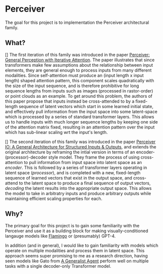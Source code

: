 # Perceiver
The goal for this project is to implementation the Perceiver architectural family.

## What?
[] The first iteration of this family was introduced in the paper [Perceiver: General Perception with Iterative Attention](https://arxiv.org/abs/2103.03206). The paper illustrates that since transformers make few assumptions about the relationship between input elements, they are general enough to process inputs from many different modalities. Since self-attention must produce an (input length x input length) shaped attention pattern, this component scales quadratically with the size of the input sequence, and is therefore prohibitive for long sequence lengths from inputs such as images (processed in rastor-order) or point clouds as an example. To get around this problem, the authors of this paper propose that inputs instead be cross-attended to by a fixed-length sequence of latent vectors which start in some learned initial state, and effectively pull information from the input space into some latent-space which is processed by a series of standard transformer layers. This allows us to handle inputs with much longer sequence lengths by keeping one side of the attention matrix fixed, resulting in an attention pattern over the input which has sub-linear scaling wrt the input's length.

[] The second iteration of this family was introduced in the paper [Perceiver IO: A General Architecture for Structured Inputs & Outputs](https://arxiv.org/abs/2107.14795), and extends the original architecture by reframing the intial version in terms of an encoder-(processor)-decoder style model. They frame the process of using cross-attention to pull information from input space into latent space as an *encoder*. This is followed by a series of transformer layers operating in latent space (*processor*), and is completed with a new, fixed-length sequence of learned vectors that exist in the output space, and cross-attend to the latent space to produce a final sequence of output vectors, *decoding* the latent results into the appropriate output space. This allows the model to take in arbitratry inputs and produce arbitrary outputs while maintaining efficient scaling properties for each.

## Why?
The primary goal for this project is to gain some familiarity with the Perceiver and use it as a building block for making visually-conditioned langauge models like [Flamingo](https://arxiv.org/abs/2204.14198) or (presumably) GPT-4.

In addition (and in general), I would like to gain familiarity with models which operate on multiple modalities and process them in latent space. This approach seems super promising to me as a research direction, having seen models like Gato from [A Generalist Agent](https://arxiv.org/abs/2205.06175) perform well on multiple tasks with a single decoder-only Transformer model.
